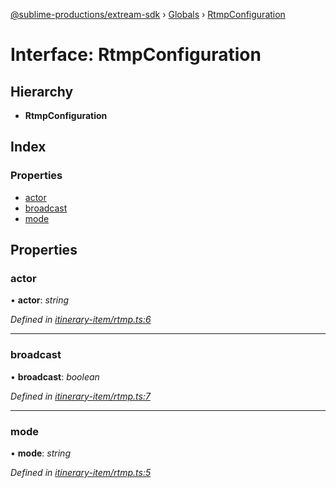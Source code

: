 [@sublime-productions/extream-sdk](../README.md) › [Globals](../globals.md) › [RtmpConfiguration](rtmpconfiguration.md)

# Interface: RtmpConfiguration

## Hierarchy

* **RtmpConfiguration**

## Index

### Properties

* [actor](rtmpconfiguration.md#actor)
* [broadcast](rtmpconfiguration.md#broadcast)
* [mode](rtmpconfiguration.md#mode)

## Properties

###  actor

• **actor**: *string*

*Defined in [itinerary-item/rtmp.ts:6](https://github.com/Extream-SaaS/ex-sdk/blob/c4dac15/src/itinerary-item/rtmp.ts#L6)*

___

###  broadcast

• **broadcast**: *boolean*

*Defined in [itinerary-item/rtmp.ts:7](https://github.com/Extream-SaaS/ex-sdk/blob/c4dac15/src/itinerary-item/rtmp.ts#L7)*

___

###  mode

• **mode**: *string*

*Defined in [itinerary-item/rtmp.ts:5](https://github.com/Extream-SaaS/ex-sdk/blob/c4dac15/src/itinerary-item/rtmp.ts#L5)*
